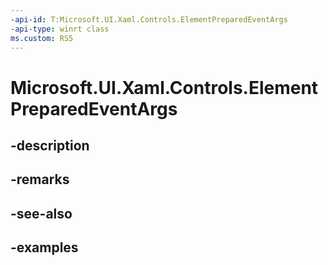 ```yaml
---
-api-id: T:Microsoft.UI.Xaml.Controls.ElementPreparedEventArgs
-api-type: winrt class
ms.custom: RS5
---
```


<!-- Class syntax.
public class ElementPreparedEventArgs 
-->

# Microsoft.UI.Xaml.Controls.ElementPreparedEventArgs

## -description

## -remarks

## -see-also

## -examples

